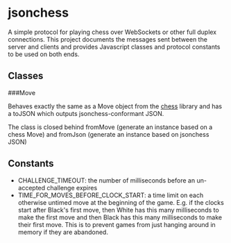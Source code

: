jsonchess
=========

A simple protocol for playing chess over WebSockets or other full duplex connections.
This project documents the messages sent between the server and clients and provides
Javascript classes and protocol constants to be used on both ends.

Classes
-------

###Move

Behaves exactly the same as a Move object from the
[chess](http://github.com/lightsquaredev/chess) library and has a toJSON which outputs
jsonchess-conformant JSON.

The class is closed behind fromMove (generate an instance based on a chess Move) and
fromJson (generate an instance based on jsonchess JSON)

Constants
---------

 - CHALLENGE_TIMEOUT: the number of milliseconds before an un-accepted challenge expires
 - TIME_FOR_MOVES_BEFORE_CLOCK_START: a time limit on each otherwise untimed move at
 the beginning of the game.  E.g. if the clocks start after Black's first move, then
 White has this many milliseconds to make the first move and then Black has this many
 milliseconds to make their first move.  This is to prevent games from just hanging around
 in memory if they are abandoned.